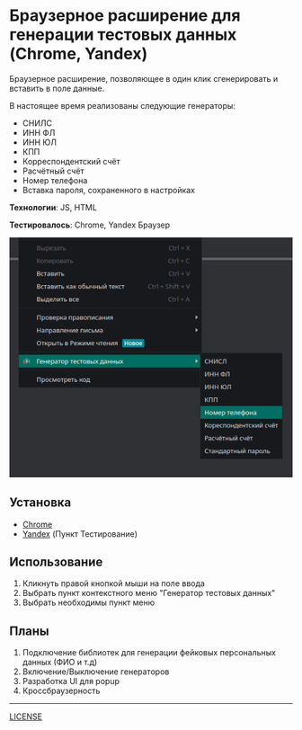 # Браузерное расширение для генерации тестовых данных (Chrome, Yandex)

Браузерное расширение, позволяющее в один клик сгенерировать и  вставить в поле данные.

В настоящее время реализованы следующие генераторы:
- СНИЛС
- ИНН ФЛ
- ИНН ЮЛ
- КПП
- Корреспондентский счёт 
- Расчётный счёт
- Номер телефона
- Вставка пароля, сохраненного в настройках

**Технологии**: JS, HTML

**Тестировалось**: Chrome, Yandex Браузер

![](demo.png)

## Установка

- [Chrome](https://developer.chrome.com/docs/extensions/get-started/tutorial/hello-world#load-unpacked)
- [Yandex](https://yandex.ru/support/browser-mobile-android-phone/personal-settings/extensions.html) (Пункт Тестирование)

## Использование

1. Кликнуть правой кнопкой мыши на поле ввода
2. Выбрать пункт контекстного меню "Генератор тестовых данных"
3. Выбрать необходимы пункт меню

## Планы

1. Подключение библиотек для генерации фейковых персональных данных (ФИО и т.д)
2. Включение/Выключение генераторов
3. Разработка UI для popup
4. Кроссбраузерность
----

[LICENSE](LICENSE)